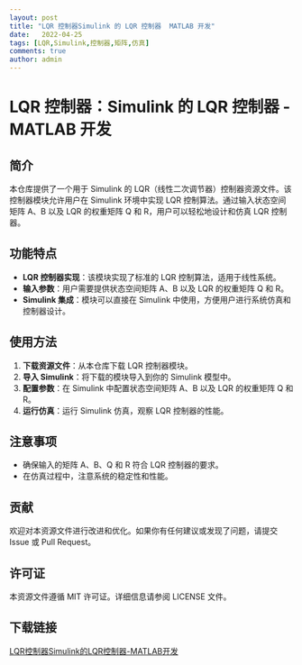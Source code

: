 ```yaml
---
layout: post
title: "LQR 控制器Simulink 的 LQR 控制器  MATLAB 开发"
date:   2022-04-25
tags: [LQR,Simulink,控制器,矩阵,仿真]
comments: true
author: admin
---
```

# LQR 控制器：Simulink 的 LQR 控制器 - MATLAB 开发

## 简介

本仓库提供了一个用于 Simulink 的 LQR（线性二次调节器）控制器资源文件。该控制器模块允许用户在 Simulink 环境中实现 LQR 控制算法。通过输入状态空间矩阵 A、B 以及 LQR 的权重矩阵 Q 和 R，用户可以轻松地设计和仿真 LQR 控制器。

## 功能特点

- **LQR 控制器实现**：该模块实现了标准的 LQR 控制算法，适用于线性系统。
- **输入参数**：用户需要提供状态空间矩阵 A、B 以及 LQR 的权重矩阵 Q 和 R。
- **Simulink 集成**：模块可以直接在 Simulink 中使用，方便用户进行系统仿真和控制器设计。

## 使用方法

1. **下载资源文件**：从本仓库下载 LQR 控制器模块。
2. **导入 Simulink**：将下载的模块导入到你的 Simulink 模型中。
3. **配置参数**：在 Simulink 中配置状态空间矩阵 A、B 以及 LQR 的权重矩阵 Q 和 R。
4. **运行仿真**：运行 Simulink 仿真，观察 LQR 控制器的性能。

## 注意事项

- 确保输入的矩阵 A、B、Q 和 R 符合 LQR 控制器的要求。
- 在仿真过程中，注意系统的稳定性和性能。

## 贡献

欢迎对本资源文件进行改进和优化。如果你有任何建议或发现了问题，请提交 Issue 或 Pull Request。

## 许可证

本资源文件遵循 MIT 许可证。详细信息请参阅 LICENSE 文件。

## 下载链接

[LQR控制器Simulink的LQR控制器-MATLAB开发](https://pan.quark.cn/s/824a36f8f399)